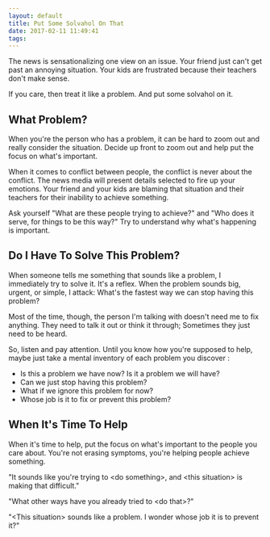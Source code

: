```yaml
---
layout: default
title: Put Some Solvahol On That
date: 2017-02-11 11:49:41
tags:
---
```

The news is sensationalizing one view on an issue. Your friend just can't get past an annoying situation. Your kids are frustrated because their teachers don't make sense.

If you care, then treat it like a problem. And put some solvahol on it.
<!-- more -->
## What Problem?
When you're the person who has a problem, it can be hard to zoom out and really consider the situation. Decide up front to zoom out and help put the focus on what's important.

When it comes to conflict between people, the conflict is never about the conflict. The news media will present details selected to fire up your emotions. Your friend and your kids are blaming that situation and their teachers for their inability to achieve something.

Ask yourself "What are these people trying to achieve?" and "Who does it serve, for things to be this way?" Try to understand why what's happening is important.

## Do I Have To Solve This Problem?
When someone tells me something that sounds like a problem, I immediately try to solve it. It's a reflex. When the problem sounds big, urgent, or simple, I attack: What's the fastest way we can stop having this problem?

Most of the time, though, the person I'm talking with doesn't need me to fix anything. They need to talk it out or think it through; Sometimes they just need to be heard.

So, listen and pay attention. Until you know how you're supposed to help, maybe just take a mental inventory of each problem you discover :
* Is this a problem we have now? Is it a problem we will have?
* Can we just stop having this problem?
* What if we ignore this problem for now?
* Whose job is it to fix or prevent this problem?

## When It's Time To Help
When it's time to help, put the focus on what's important to the people you care about. You're not erasing symptoms, you're helping people achieve something.

"It sounds like you're trying to &lt;do something&gt;, and &lt;this situation&gt; is making that difficult."

"What other ways have you already tried to &lt;do that&gt;?"

"&lt;This situation&gt; sounds like a problem. I wonder whose job it is to prevent it?"
